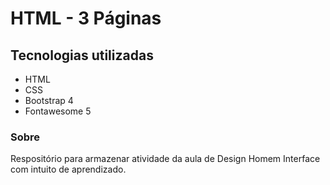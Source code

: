 # HTML - 3 Páginas

## Tecnologias utilizadas

- HTML
- CSS
- Bootstrap 4
- Fontawesome 5

### Sobre

Respositório para armazenar atividade da aula de Design Homem Interface com intuito de aprendizado. 
